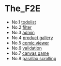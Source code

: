 # The_F2E

- No.1 [todolist](https://birteliu.github.io/The_F2E/No1-todolist/)
- No.2 [filter](https://birteliu.github.io/The_F2E/No2-filter/)
- No.3 [admin](https://birteliu.github.io/The_F2E/No3-admin/)
- No.4 [product gallery](https://birteliu.github.io/The_F2E/No4-product-gallery/)
- No.5 [comic viewer](https://birteliu.github.io/The_F2E/No5-comic-viewer/)
- No.6 [validation](https://birteliu.github.io/The_F2E/No6-validation/)
- No.7 [canvas game](https://birteliu.github.io/The_F2E/No7-canvas-game/)
- No.8 [parallax scrolling](https://birteliu.github.io/The_F2E/No8-parallax-scrolling/)
